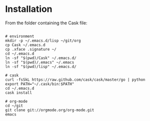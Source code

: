 Installation
============
From the folder containing the Cask file:
```shell

# environment
mkdir -p ~/.emacs.d/lisp ~/git/org
cp Cask ~/.emacs.d
cp .xface .signature ~/
cd ~/.emacs.d
ln -sf "$(pwd)/Cask" ~/.emacs.d/
ln -sf "$(pwd)/.emacs" ~/.emacs
ln -sf "$(pwd)/lisp" ~/.emacs.d/

# cask
curl -fsSkL https://raw.github.com/cask/cask/master/go | python
export PATH="~/.cask/bin:$PATH"
cd ~/.emacs.d
cask install

# org-mode
cd ~/git
git clone git://orgmode.org/org-mode.git
emacs
```
